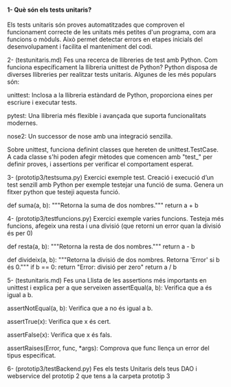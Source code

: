#### 1- Què són els tests unitaris?

Els tests unitaris són proves automatitzades que comproven el funcionament correcte de les unitats més petites d'un programa, com ara funcions o mòduls. Això permet detectar errors en etapes inicials del desenvolupament i facilita el manteniment del codi.


2- (testunitaris.md) Fes una recerca de llibreries de test amb Python.  Com funciona específicament la llibreria unittest de Python?
Python disposa de diverses llibreries per realitzar tests unitaris. Algunes de les més populars són:

unittest: Inclosa a la llibreria estàndard de Python, proporciona eines per escriure i executar tests.

pytest: Una llibreria més flexible i avançada que suporta funcionalitats modernes.

nose2: Un successor de nose amb una integració senzilla.

Sobre unittest, funciona definint classes que hereten de unittest.TestCase. A cada classe s'hi poden afegir mètodes que comencen amb "test_" per definir proves, i assertions per verificar el comportament esperat.


3-  (prototip3/testsuma.py) Exercici exemple test.
Creació i execució d’un test senzill  amb Python per exemple testejar una funció de suma. Genera un fitxer python que testeji aquesta funció.

def suma(a, b):
    """Retorna la suma de dos nombres."""
    return a + b

4- (prototip3/testfuncions.py) Exercici exemple varies  funcions.
Testeja més funcions, afegeix una resta i una divisió (que retorni un error quan la divisió és per 0)  

def resta(a, b):
    """Retorna la resta de dos nombres."""
    return a - b

def divideix(a, b):
    """Retorna la divisió de dos nombres. Retorna 'Error' si b és 0."""
    if b == 0:
        return "Error: divisió per zero"
    return a / b

5-  (testunitaris.md) Fes una Llista de les assertions més importants en unittest i explica per a que  serveixen
assertEqual(a, b): Verifica que a és igual a b.

assertNotEqual(a, b): Verifica que a no és igual a b.

assertTrue(x): Verifica que x és cert.

assertFalse(x): Verifica que x és fals.

assertRaises(Error, func, *args): Comprova que func llença un error del tipus especificat.


6-  (prototip3/testBackend.py)  Fes els tests Unitaris dels teus DAO i webservice del prototip 2 que tens a la carpeta prototip 3
